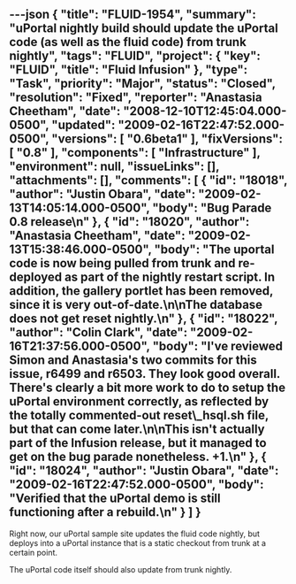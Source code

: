 ---json
{
  "title": "FLUID-1954",
  "summary": "uPortal nightly build should update the uPortal code (as well as the fluid code) from trunk nightly",
  "tags": "FLUID",
  "project": {
    "key": "FLUID",
    "title": "Fluid Infusion"
  },
  "type": "Task",
  "priority": "Major",
  "status": "Closed",
  "resolution": "Fixed",
  "reporter": "Anastasia Cheetham",
  "date": "2008-12-10T12:45:04.000-0500",
  "updated": "2009-02-16T22:47:52.000-0500",
  "versions": [
    "0.6beta1"
  ],
  "fixVersions": [
    "0.8"
  ],
  "components": [
    "Infrastructure"
  ],
  "environment": null,
  "issueLinks": [],
  "attachments": [],
  "comments": [
    {
      "id": "18018",
      "author": "Justin Obara",
      "date": "2009-02-13T14:05:14.000-0500",
      "body": "Bug Parade 0.8 release\n"
    },
    {
      "id": "18020",
      "author": "Anastasia Cheetham",
      "date": "2009-02-13T15:38:46.000-0500",
      "body": "The uportal code is now being pulled from trunk and re-deployed as part of the nightly restart script. In addition, the gallery portlet has been removed, since it is very out-of-date.\n\nThe database does not get reset nightly.\n"
    },
    {
      "id": "18022",
      "author": "Colin Clark",
      "date": "2009-02-16T21:37:56.000-0500",
      "body": "I've reviewed Simon and Anastasia's two commits for this issue, r6499 and r6503. They look good overall. There's clearly a bit more work to do to setup the uPortal environment correctly, as reflected by the totally commented-out reset\\_hsql.sh file, but that can come later.\n\nThis isn't actually part of the Infusion release, but it managed to get on the bug parade nonetheless. +1.\n"
    },
    {
      "id": "18024",
      "author": "Justin Obara",
      "date": "2009-02-16T22:47:52.000-0500",
      "body": "Verified that the uPortal demo is still functioning after a rebuild.\n"
    }
  ]
}
---
Right now, our uPortal sample site updates the fluid code nightly, but deploys into a uPortal instance that is a static checkout from trunk at a certain point.

The uPortal code itself should also update from trunk nightly.

        